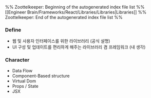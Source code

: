%% Zoottelkeeper: Beginning of the autogenerated index file list  %%
 [[Engineer Brain/Frameworks/React/Libraries/Libraries|Libraries]]
%% Zoottelkeeper: End of the autogenerated index file list  %%

### Define
- 웹 및 사용자 인터페이스를 위한 라이브러리 (공식 설명)
- UI 구성 및 업데이트를 편리하게 해주는 라이브러리 겸 프레임워크 (내 생각)

### Character
- Data Flow
- Component-Based structure
- Virtual Dom
- Props / State
- JSX